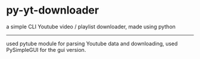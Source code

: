 # py-yt-downloader

a simple CLI Youtube video / playlist downloader, made using python

---

used pytube module for parsing Youtube data and downloading, used PySimpleGUI for the gui version.
